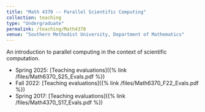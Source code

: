 ```yaml
---
title: "Math 4370 -- Parallel Scientific Computing"
collection: teaching
type: "Undergraduate"
permalink: /teaching/Math4370
venue: "Southern Methodist University, Department of Mathematics"
---
```


An introduction to parallel computing in the context of scientific computation.

* Spring 2025: [Teaching evaluations]({% link /files/Math6370_S25_Evals.pdf %})
* Fall 2022: [Teaching evaluations]({% link /files/Math6370_F22_Evals.pdf %})
* Spring 2017: [Teaching evaluations]({% link /files/Math4370_S17_Evals.pdf %})
